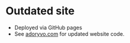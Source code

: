 # Outdated site
- Deployed via GitHub pages
- See [adoryvo.com](https://github.com/AdoryVo/adoryvo.com) for updated website code.
